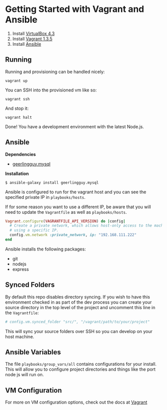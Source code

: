 Getting Started with Vagrant and Ansible
========================================

1. Install [VirtualBox 4.3](https://www.virtualbox.org/wiki/Downloads)
2. Install [Vagrant 1.3.5](http://downloads.vagrantup.com/)
3. Install [Ansible](http://www.ansibleworks.com/docs/intro_installation.html)

Running
-------
Running and provisioning can be handled nicely:

```
vagrant up
```

You can SSH into the provisioned vm like so:

```
vagrant ssh
```

And stop it:

```
vagrant halt
```

Done! You have a development environment with the latest Node.js.

Ansible
-------

**Dependencies**

- [geerlingguy.mysql](https://galaxy.ansible.com/list#/roles/435)

**Installation**

```
$ ansible-galaxy install geerlingguy.mysql
```

Ansible is configured to run for the vagrant host
and you can see the specified private IP in `playbooks/hosts`. 

If for some reason you want to use a different IP,
be aware that you will need to update the `Vagrantfile` as well as `playbooks/hosts`.

```ruby
Vagrant.configure(VAGRANTFILE_API_VERSION) do |config|
  # Create a private network, which allows host-only access to the machine
  # using a specific IP.
  config.vm.network :private_network, ip: "192.168.111.222"
end
```

Ansible installs the following packages:
* git
* nodejs
* express

Synced Folders
--------------
By default this repo disables directory syncing.
If you wish to have this environment checked in as part of the dev process
you can create your source directory in the top level of the project
and uncomment this line in the `Vagrantfile`:

```ruby
# config.vm.synced_folder "src/", "/vagrant/path/to/your/project"
```

This will sync your source folders over SSH so you can develop on your host machine.

Ansible Variables
-----------------
The file `playbooks/group_vars/all` contains configurations for your install.
This will allow you to configure project directories and things like the port node js will run on.

VM Configuration
----------------
For more on VM configuration options, check out the docs at
[Vagrant](http://docs.vagrantup.com/v2/virtualbox/configuration.html)

